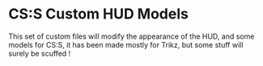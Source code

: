 # CS:S Custom HUD Models
This set of custom files will modify the appearance of the HUD, and some models for CS:S, it has been made mostly for Trikz, but some stuff will surely be scuffed !
